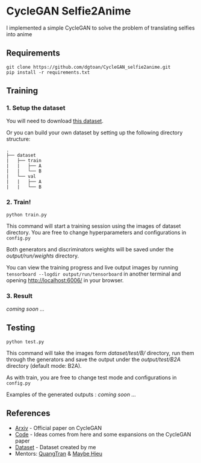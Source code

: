 # CycleGAN Selfie2Anime
I implemented a simple CycleGAN to solve the problem of translating selfies into anime

## Requirements
```
git clone https://github.com/dgtoan/CycleGAN_selfie2anime.git
pip install -r requirements.txt
```

## Training
### 1. Setup the dataset
You will need to download [this dataset](https://www.kaggle.com/datasets/dngton/selfie2anime).

Or you can build your own dataset by setting up the following directory structure:

    .
    ├── dataset
    |   ├── train
    |   |   ├── A
    |   |   └── B
    |   └── val
    |   |   ├── A
    |   |   └── B

### 2. Train!
```
python train.py
```
This command will start a training session using the images of dataset directory.
You are free to change hyperparameters and configurations in ```config.py```

Both generators and discriminators weights will be saved under the *output/run/weights* directory.

You can view the training progress and live output images by running ```tensorboard --logdir output/run/tensorboard``` in another terminal and opening [http://localhost:6006/](http://localhost:6006/) in your browser.

### 3. Result
*coming soon ...*

## Testing
```
python test.py
```
This command will take the images form *dataset/test/B/* directory, run them through the generators and save the output under the *output/test/B2A* directory (default mode: B2A).

As with train, you are free to change test mode and configurations in ```config.py```

Examples of the generated outputs : *coming soon ...*

<!-- ![Real horse](https://github.com/ai-tor/PyTorch-CycleGAN/raw/master/output/real_A.jpg) -->
<!-- ![Fake zebra](https://github.com/ai-tor/PyTorch-CycleGAN/raw/master/output/fake_B.png) -->
<!-- ![Real zebra](https://github.com/ai-tor/PyTorch-CycleGAN/raw/master/output/real_B.jpg) -->
<!-- ![Fake horse](https://github.com/ai-tor/PyTorch-CycleGAN/raw/master/output/fake_A.png) -->

## References
- [Arxiv](https://arxiv.org/abs/1703.10593) - Official paper on CycleGAN
- [Code](https://github.com/aitorzip/PyTorch-CycleGAN) - Ideas comes from here and some expansions on the CycleGAN paper
- [Dataset](https://www.kaggle.com/datasets/dngton/selfie2anime) - Dataset created by me
- Mentors: [QuangTran](https://github.com/pewdspie24) & [Maybe Hieu](https://github.com/maybehieu)

